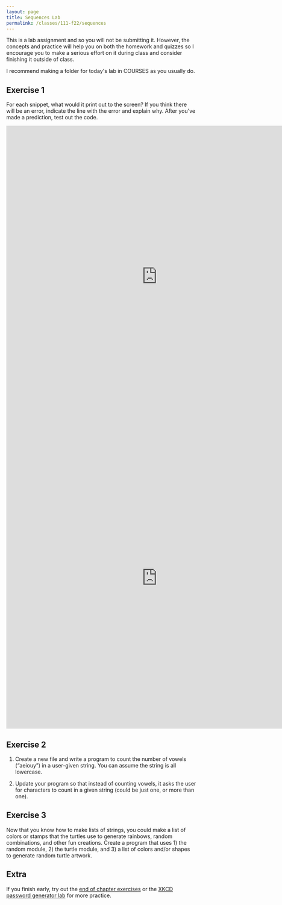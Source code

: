 ```yaml
---
layout: page
title: Sequences Lab 
permalink: /classes/111-f22/sequences
---
```


This is a lab assignment and so you will not be submitting it.
However, the concepts and practice will help you on both the homework and quizzes so I encourage you to make a serious effort on it during class and consider finishing it outside of class.

I recommend making a folder for today's lab in COURSES as you usually do.


## Exercise 1
For each snippet, what would it print out to the screen? If you think there will be an error, indicate the line with the error and explain why.
After you've made a prediction, test out the code.

<iframe width="800" height="800" frameborder="0" src="https://pythontutor.com/iframe-embed.html#code=words%20%3D%20%5B'limitless',%20'knowledge',%20'provoking',%20'quadruple',%20'happiness'%5D%0Ai%20%3D%200%0Afor%20word%20in%20words%3A%0A%20%20%20%20print%28word%5Bi%5D,%20end%3D''%29%0A%20%20%20%20i%20%3D%20i%20%2B%202%0A%0Aprint%28'%20',%20end%3D''%29&codeDivHeight=400&codeDivWidth=350&cumulative=false&curInstr=0&heapPrimitives=true&origin=opt-frontend.js&py=3&rawInputLstJSON=%5B%5D&textReferences=false"> </iframe>

<iframe width="800" height="800" frameborder="0" src="https://pythontutor.com/iframe-embed.html#code=words%20%3D%20%5B'limitless',%20'knowledge',%20'provoking',%20'quadruple',%20'happiness'%5D%0Aj%20%3D%20-1%0Afor%20k%20in%20range%283,%200,%20-1%29%3A%0A%20%20%20%20print%28words%5Bk%5D%5Bj%5D,%20end%3D''%29%0A%20%20%20%20j%20%3D%20j%20-%201%0A%0Aprint%28%29&codeDivHeight=400&codeDivWidth=350&cumulative=false&curInstr=0&heapPrimitives=true&origin=opt-frontend.js&py=3&rawInputLstJSON=%5B%5D&textReferences=false"> </iframe>

## Exercise 2

1. Create a new file and write a program to count the number of vowels (“aeiouy”) in a user-given string. You can assume the string is all lowercase.

2. Update your program so that instead of counting vowels, it asks the user for characters to count in a given string (could be just one, or more than one).

## Exercise 3
Now that you know how to make lists of strings, you could make a list of colors or stamps that the turtles use to generate rainbows, random combinations, and other fun creations. 
Create a program that uses 1) the random module, 2) the turtle module, and 3) a list of colors and/or shapes to generate random turtle artwork.

## Extra
If you finish early, try out the [end of chapter exercises](https://runestone.academy/ns/books/published/intro-cs/Sequences/week2a1.html) or the [XKCD password generator lab](https://runestone.academy/ns/books/published/intro-cs/Projects/xkcd_pass.html#xkcd-pass) for more practice.